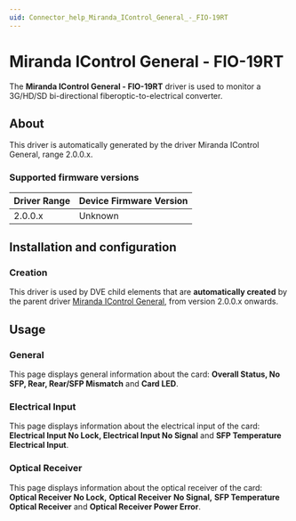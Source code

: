```yaml
---
uid: Connector_help_Miranda_IControl_General_-_FIO-19RT
---
```


# Miranda IControl General - FIO-19RT

The **Miranda IControl General - FIO-19RT** driver is used to monitor a 3G/HD/SD bi-directional fiberoptic-to-electrical converter.

## About

This driver is automatically generated by the driver Miranda IControl General, range 2.0.0.x.

### Supported firmware versions

| **Driver Range** | **Device Firmware Version** |
|------------------|-----------------------------|
| 2.0.0.x          | Unknown                     |

## Installation and configuration

### Creation

This driver is used by DVE child elements that are **automatically created** by the parent driver [Miranda IControl General](xref:Connector_help_Miranda_IControl_General), from version 2.0.0.x onwards.

## Usage

### General

This page displays general information about the card: **Overall Status, No SFP, Rear, Rear/SFP Mismatch** and **Card LED**.

### Electrical Input

This page displays information about the electrical input of the card: **Electrical Input No Lock, Electrical Input No Signal** and **SFP Temperature Electrical Input**.

### Optical Receiver

This page displays information about the optical receiver of the card: **Optical Receiver No Lock,** **Optical Receiver** **No Signal,** **SFP Temperature** **Optical Receiver** and **Optical Receiver Power Error**.
